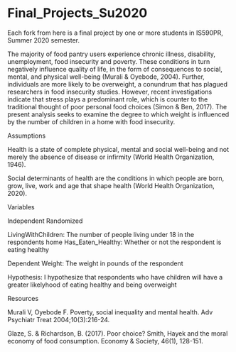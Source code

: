 # Final_Projects_Su2020
Each fork from here is a final project by one or more students in IS590PR, Summer 2020 semester.

The majority of food pantry users experience chronic illness, disability, unemployment, food insecurity and poverty. 
These conditions in turn negatively influence quality of life, in the form of consequences to social, mental, and 
physical well-being (Murali & Oyebode, 2004). Further, individuals are more likely to be overweight, a conundrum that 
has plagued researchers in food insecurity studies. However, recent investigations indicate that stress plays a 
predominant role, which is counter to the traditional thought of poor personal food choices (Simon & Ben, 2017). The 
present analysis seeks to examine the degree to which weight is influenced by the number of children in a home with 
food insecurity.

Assumptions

Health is a state of complete physical, mental and social well-being and not merely the absence of disease or infirmity (World Health Organization, 1946).

Social determinants of health are the conditions in which people are born, grow, live, work and age that shape health (World Health Organization, 2020).

Variables

Independent Randomized

LivingWithChildren: The number of people living under 18 in the respondents home
Has_Eaten_Healthy: Whether or not the respondent is eating healthy

Dependent
Weight: The weight in pounds of the respondent

Hypothesis: I hypothesize that respondents who have children will have a greater likelyhood of eating healthy and being overweight

Resources


Murali V, Oyebode F. Poverty, social inequality and mental health. Adv Psychiatr Treat 2004;10(3):216-24.

Glaze, S. & Richardson, B. (2017). Poor choice? Smith, Hayek and the moral economy of food consumption. 
Economy & Society, 46(1), 128-151.



